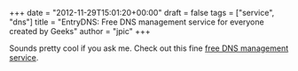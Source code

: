 +++
date = "2012-11-29T15:01:20+00:00"
draft = false
tags = ["service", "dns"]
title = "EntryDNS: Free DNS management service for everyone created by Geeks"
author = "jpic"
+++

Sounds pretty cool if you ask me. Check out this fine [free DNS management service](https://entrydns.net/).
